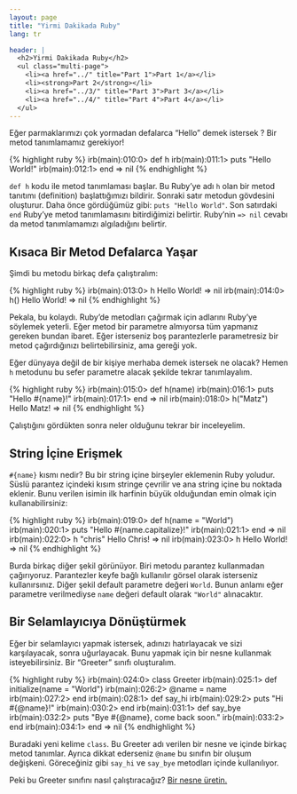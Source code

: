 ```yaml
---
layout: page
title: "Yirmi Dakikada Ruby"
lang: tr

header: |
  <h2>Yirmi Dakikada Ruby</h2>
  <ul class="multi-page">
    <li><a href="../" title="Part 1">Part 1</a></li>
    <li><strong>Part 2</strong></li>
    <li><a href="../3/" title="Part 3">Part 3</a></li>
    <li><a href="../4/" title="Part 4">Part 4</a></li>
  </ul>
---
```


Eğer parmaklarımızı çok yormadan defalarca “Hello” demek istersek ? Bir
metod tanımlamamız gerekiyor!

{% highlight ruby %}
irb(main):010:0> def h
irb(main):011:1> puts "Hello World!"
irb(main):012:1> end
=> nil
{% endhighlight %}

`def h` kodu ile metod tanımlaması başlar. Bu Ruby’ye adı `h` olan bir
metod tanıtımı (definition) başlattığımızı bildirir. Sonraki satır
metodun gövdesini oluşturur. Daha önce gördüğümüz gibi: `puts "Hello
World"`. Son satırdaki `end` Ruby’ye metod tanımlamasını bitirdiğimizi
belirtir. Ruby’nin `=> nil` cevabı da metod tanımlamamızı algıladığını
belirtir.

## Kısaca Bir Metod Defalarca Yaşar

Şimdi bu metodu birkaç defa çalıştıralım:

{% highlight ruby %}
irb(main):013:0> h
Hello World!
=> nil
irb(main):014:0> h()
Hello World!
=> nil
{% endhighlight %}

Pekala, bu kolaydı. Ruby’de metodları çağırmak için adlarını Ruby’ye
söylemek yeterli. Eğer metod bir parametre almıyorsa tüm yapmanız
gereken bundan ibaret. Eğer isterseniz boş parantezlerle parametresiz
bir metod çağırdığınızı belirtebilirsiniz, ama gereği yok.

Eğer dünyaya değil de bir kişiye merhaba demek istersek ne olacak? Hemen
`h` metodunu bu sefer parametre alacak şekilde tekrar tanımlayalım.

{% highlight ruby %}
irb(main):015:0> def h(name)
irb(main):016:1> puts "Hello #{name}!"
irb(main):017:1> end
=> nil
irb(main):018:0> h("Matz")
Hello Matz!
=> nil
{% endhighlight %}

Çalıştığını gördükten sonra neler olduğunu tekrar bir inceleyelim.

## String İçine Erişmek

`#{name}` kısmı nedir? Bu bir string içine birşeyler eklemenin Ruby
yoludur. Süslü parantez içindeki kısım stringe çevrilir ve ana string
içine bu noktada eklenir. Bunu verilen isimin ilk harfinin büyük
olduğundan emin olmak için kullanabilirsiniz:

{% highlight ruby %}
irb(main):019:0> def h(name = "World")
irb(main):020:1> puts "Hello #{name.capitalize}!"
irb(main):021:1> end
=> nil
irb(main):022:0> h "chris"
Hello Chris!
=> nil
irb(main):023:0> h
Hello World!
=> nil
{% endhighlight %}

Burda birkaç diğer şekil görünüyor. Biri metodu parantez kullanmadan
çağırıyoruz. Parantezler keyfe bağlı kullanılır görsel olarak isterseniz
kullanırsınız. Diğer şekil default parametre değeri `World`. Bunun
anlamı eğer parametre verilmediyse `name` değeri default olarak
`"World"` alınacaktır.

## Bir Selamlayıcıya Dönüştürmek

Eğer bir selamlayıcı yapmak istersek, adınızı hatırlayacak ve sizi
karşılayacak, sonra uğurlayacak. Bunu yapmak için bir nesne kullanmak
isteyebilirsiniz. Bir “Greeter” sınıfı oluşturalım.

{% highlight ruby %}
irb(main):024:0> class Greeter
irb(main):025:1>   def initialize(name = "World")
irb(main):026:2>     @name = name
irb(main):027:2>   end
irb(main):028:1>   def say_hi
irb(main):029:2>     puts "Hi #{@name}!"
irb(main):030:2>   end
irb(main):031:1>   def say_bye
irb(main):032:2>     puts "Bye #{@name}, come back soon."
irb(main):033:2>   end
irb(main):034:1> end
=> nil
{% endhighlight %}

Buradaki yeni kelime `class`. Bu Greeter adı verilen bir nesne ve içinde
birkaç metod tanımlar. Ayrıca dikkat ederseniz `@name` bu sınıfın bir
oluşum değişkeni. Göreceğiniz gibi `say_hi` ve `say_bye` metodları
içinde kullanılıyor.

Peki bu Greeter sınıfını nasıl çalıştıracağız? [Bir nesne
üretin.](../3/)

